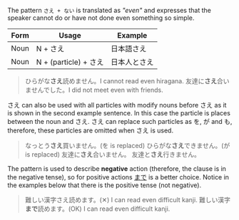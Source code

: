 The pattern `さえ + ない` is translated as *"even"* and expresses that the speaker cannot do or have not done even something so simple.

|Form|Usage|Example|
|-|-|-|
|Noun|N + さえ|日本語さえ|
|Noun|N + (particle) + さえ|日本人とさえ|

>ひらがな**さえ**読めません。I cannot read even hiragana.
>友達に**さえ**合いませんでした。I did not meet even with friends.

さえ can also be used with all particles with modify nouns before さえ as it is shown in the second example sentence. In this case the particle is places between the noun and さえ.
さえ can replace such particles as を, が and も, therefore, these particles are omitted when さえ is used.
>なっとう**さえ**買いません。(を is replaced)
>ひらがな**さえ**できません。(が is replaced)
>友達に**さえ**合いません。
>友達と**さえ**行きません。

The pattern is used to describe **negative** action (therefore, the clause is in the negative tense), so for positive actions [まで](22) is a better choice. Notice in the examples below that there is the positive tense (not negative).
>難しい漢字さえ読めます。(✕) I can read even difficult kanji.
>難しい漢字**まで**読めます。(OK) I can read even difficult kanji.